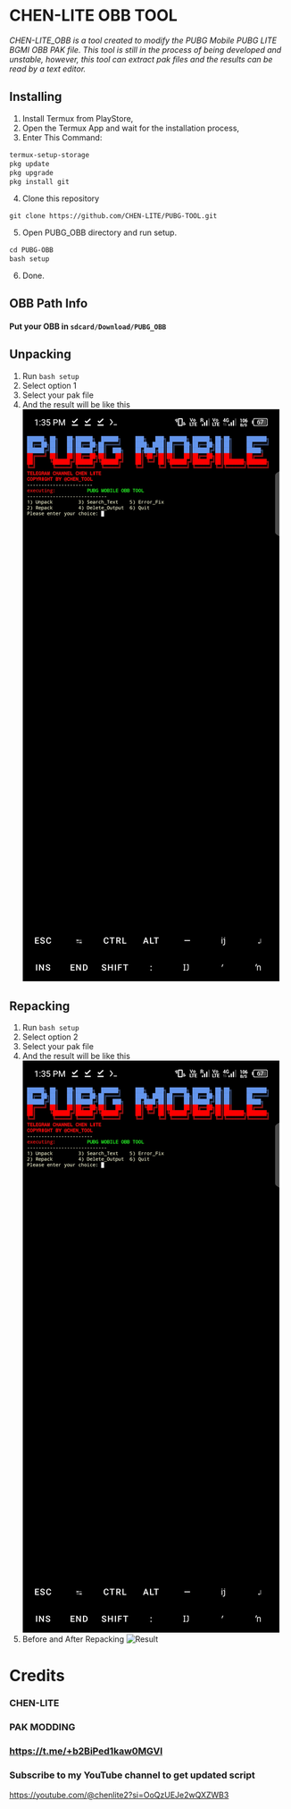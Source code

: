 # CHEN-LITE OBB TOOL
_CHEN-LITE_OBB is a tool created to modify the PUBG Mobile PUBG LITE BGMI OBB PAK file. This tool is still in the process of being developed and unstable, however, this tool can extract pak files and the results can be read by a text editor._

## Installing
1. Install Termux from PlayStore,
2. Open the Termux App and wait for the installation process,
3. Enter This Command:
```
termux-setup-storage
pkg update
pkg upgrade
pkg install git
```
4. Clone this repository
```
git clone https://github.com/CHEN-LITE/PUBG-TOOL.git
```
5. Open PUBG_OBB directory and run setup.
```
cd PUBG-OBB
bash setup
```
6. Done.

## OBB Path Info
#### Put your OBB in `sdcard/Download/PUBG_OBB`

## Unpacking
1. Run ```bash setup```
2. Select option 1
3. Select your pak file
4. And the result will be like this
![Result](/Chenui.jpg)

## Repacking
1. Run ```bash setup```
2. Select option 2
3. Select your pak file
4. And the result will be like this
![Result](/Chenui.jpg)
5. Before and After Repacking
![Result](/screenshot/beforeafter_repacking.jpg)

# Credits
### CHEN-LITE
### PAK MODDING 
### https://t.me/+b2BiPed1kaw0MGVl

### Subscribe to my YouTube channel to get updated script 
https://youtube.com/@chenlite2?si=OoQzUEJe2wQXZWB3
